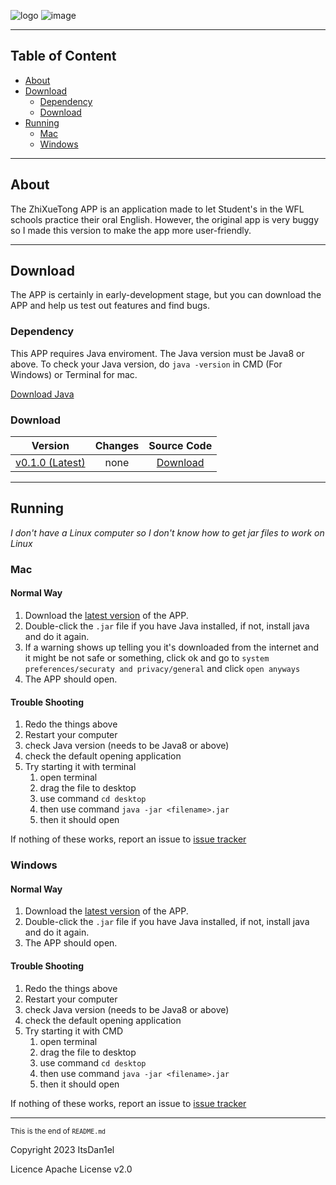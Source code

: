 ![logo](https://user-images.githubusercontent.com/111002559/223109614-fab7c8d0-cfb8-409c-a7c3-53aed8d315b2.png)  ![image](https://user-images.githubusercontent.com/111002559/223111304-b33c9578-dc13-4012-bb02-e183b20c4244.png)

--------
## Table of Content
- [About](#about)
- [Download](#download)
  - [Dependency](#dependency)
  - [Download](#download-1)
- [Running](#running)
  - [Mac](#mac)
  - [Windows](#windows)
-------
## About
The ZhiXueTong APP is an application made to let Student's in the WFL schools practice their oral English. However, the original app is very buggy so I made this version to make the app more user-friendly.

------
## Download
The APP is certainly in early-development stage, but you can download the APP and help us test out features and find bugs.

### Dependency
This APP requires Java enviroment. The Java version must be Java8 or above. To check your Java version, do `java -version` in CMD (For Windows)
or Terminal for mac.

[Download Java](https://www.java.com/en/)

### Download
|       Version       | Changes | Source Code  |
|:-------------------:|:-------:|:------------:|
  | [v0.1.0 (Latest)](https://github.com/ItsDan1el/zhixuetong/releases/download/v0.1/zhixuetong_v0.1.0.jar) |  none   | [Download](https://github.com/ItsDan1el/zhixuetong/archive/refs/tags/v0.1.zip) |

------
## Running
_I don't have a Linux computer so I don't know how to get jar files to work on Linux_

### Mac
#### Normal Way
1. Download the [latest version](https://github.com/ItsDan1el/zhixuetong/releases/download/v0.1/zhixuetong_v0.1.0.jar) of the APP.
2. Double-click the `.jar` file if you have Java installed, if not, install java and do it again.
3. If a warning shows up telling you it's downloaded from the internet and it might be not safe or something, click ok and go to `system preferences/securaty and privacy/general` and click `open anyways`
4. The APP should open.
#### Trouble Shooting
1. Redo the things above
2. Restart your computer
3. check Java version (needs to be Java8 or above)
4. check the default opening application
5. Try starting it with terminal
   1. open terminal
   2. drag the file to desktop
   3. use command `cd desktop`
   4. then use command `java -jar <filename>.jar`
   5. then it should open

If nothing of these works, report an issue to [issue tracker](https://github.com/ItsDan1el/zhixuetong/issues)

### Windows
#### Normal Way
1. Download the [latest version](https://github.com/ItsDan1el/zhixuetong/releases/download/v0.1/zhixuetong_v0.1.0.jar) of the APP.
2. Double-click the `.jar` file if you have Java installed, if not, install java and do it again.
3. The APP should open.
#### Trouble Shooting
1. Redo the things above
2. Restart your computer
3. check Java version (needs to be Java8 or above)
4. check the default opening application
5. Try starting it with CMD
   1. open terminal
   2. drag the file to desktop
   3. use command `cd desktop`
   4. then use command `java -jar <filename>.jar`
   5. then it should open

If nothing of these works, report an issue to [issue tracker](https://github.com/ItsDan1el/zhixuetong/issues)

-----
<sub>This is the end of `README.md`<sub> 

Copyright 2023 ItsDan1el

Licence Apache License v2.0
